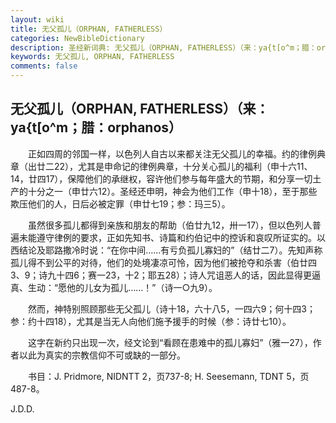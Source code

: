 ```yaml
---
layout: wiki
title: 无父孤儿（ORPHAN, FATHERLESS）
categories: NewBibleDictionary
description: 圣经新词典: 无父孤儿（ORPHAN, FATHERLESS）（来：ya{t[o^m；腊：orphanos）
keywords: 无父孤儿, ORPHAN, FATHERLESS
comments: false
---
```


## 无父孤儿（ORPHAN, FATHERLESS）（来：ya{t[o^m；腊：orphanos）

　　正如四周的邻国一样，以色列人自古以来都关注无父孤儿的幸福。约的律例典章（出廿二22），尤其是申命记的律例典章，十分关心孤儿的福利（申十六11、14，廿四17），保障他们的承继权，容许他们参与每年盛大的节期，和分享一切土产的十分之一（申廿六12）。圣经还申明，神会为他们工作（申十18），至于那些欺压他们的人，日后必被定罪（申廿七19；参：玛三5）。

　　虽然很多孤儿都得到亲族和朋友的帮助（伯廿九12，卅一17），但以色列人普遍未能遵守律例的要求，正如先知书、诗篇和约伯记中的控诉和哀叹所证实的。以西结论及耶路撒冷时说：“在你中间……有亏负孤儿寡妇的”（结廿二7）。先知声称孤儿得不到公平的对待，他们的处境凄凉可怜，因为他们被抢夺和杀害（伯廿四3、9；诗九十四6；赛一23，十2；耶五28）；诗人咒诅恶人的话，因此显得更逼真、生动：“愿他的儿女为孤儿……！”（诗一○九9）。

　　然而，神特别照顾那些无父孤儿（诗十18，六十八5，一四六9；何十四3；参：约十四18），尤其是当无人向他们施予援手的时候（参：诗廿七10）。

　　这字在新约只出现一次，经文论到“看顾在患难中的孤儿寡妇”（雅一27），作者以此为真实的宗教信仰不可或缺的一部分。

　　书目：J. Pridmore, NIDNTT 2，页737-8; H. Seesemann, TDNT 5，页487-8。

J.D.D.








